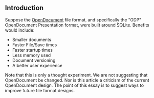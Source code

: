 ## Introduction


Suppose the
[OpenDocument](http://en.wikipedia.org/wiki/OpenDocument) file format,
and specifically the "ODP" OpenDocument Presentation format, were
built around SQLite. Benefits would include:
* Smaller documents
* Faster File/Save times
* Faster startup times
* Less memory used
* Document versioning
* A better user experience



Note that this is only a thought experiment.
We are not suggesting that OpenDocument be changed.
Nor is this article a criticism of the current OpenDocument
design. The point of this essay is to suggest ways to improve
future file format designs.

